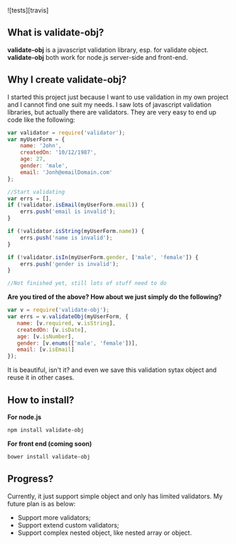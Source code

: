 ![tests][travis]
## What is validate-obj? ##
**validate-obj** is a javascript validation library, esp. for validate object.
**validate-obj** both work for node.js server-side and front-end.

## Why I create validate-obj? ##
I started this project just because I want to use validation in my own project and I cannot find one suit my needs. I saw lots of javascript validation libraries, but actually there are validators. They are very easy to end up code like the following:
```javascript
var validator = require('validator');
var myUserForm = {
	name: 'John',
	createdOn: '10/12/1987',
	age: 27,
	gender: 'male',
	email: 'Jonh@emailDomain.com'
};

//Start validating
var errs = [],
if (!validator.isEmail(myUserForm.email)) {
	errs.push('email is invalid');
}

if (!validator.isString(myUserForm.name)) {
	errs.push('name is invalid');
}

if (!validator.isIn(myUserForm.gender, ['male', 'female']) {
	errs.push('gender is invalid');
}

//Not finished yet, still lots of stuff need to do
```

**Are you tired of the above? How about we just simply do the following?**
```javascript
var v = require('validate-obj');
var errs = v.validateObj(myUserForm, {
   name: [v.required, v.isString],
   createdOn: [v.isDate],
   age: [v.isNumber],
   gender: [v.enums(['male', 'female'])],
   email: [v.isEmail]
});
```
It is beautiful, isn't it? and even we save this validation sytax object and reuse it in other cases.

## How to install? ##
 **For node.js**
 ```bash
 npm install validate-obj
 ```

 **For front end (coming soon)**
 ```bash
 bower install validate-obj
 ```

## Progress? ##
 Currently, it just support simple object and only has limited validators. My future plan is as below:
 * Support more validators;
 * Support extend custom validators;
 * Support complex nested object, like nested array or object.
